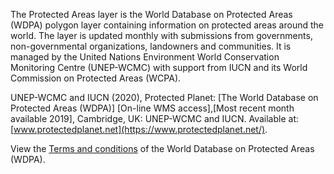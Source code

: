The Protected Areas layer is the World Database on Protected Areas (WDPA) polygon layer containing information on protected areas around the world. The layer is updated monthly with submissions from governments, non-governmental organizations, landowners and communities. It is managed by the United Nations Environment World Conservation Monitoring Centre (UNEP-WCMC) with support from IUCN and its World Commission on Protected Areas (WCPA).

UNEP-WCMC and IUCN (2020), Protected Planet: [The World Database on Protected Areas (WDPA)] [On-line WMS access],[Most recent month available 2019], Cambridge, UK: UNEP-WCMC and IUCN. Available at: [www.protectedplanet.net](https://www.protectedplanet.net/).

View the [Terms and conditions](https://www.protectedplanet.net/c/terms-and-conditions) of the World Database on Protected Areas (WDPA).
